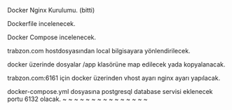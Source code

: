 Docker Nginx Kurulumu. (bitti)

Dockerfile incelenecek.

Docker Compose incelenecek.

trabzon.com hostdosyasından local bilgisayara yönlendirilecek.

docker üzerinde dosyalar /app klasörüne map edilecek yada kopyalanacak.

trabzon.com:6161 için docker üzerinden vhost ayarı nginx ayarı yapılacak.

docker-compose.yml dosyasına postgresql database servisi eklenecek portu 6132 olacak.
~
~
~
~
~
~
~
~
~
~
~
~
~
~
~

